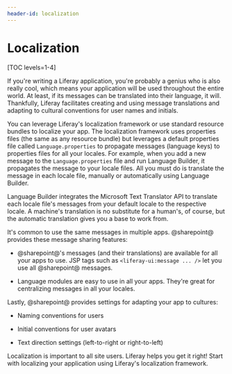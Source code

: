 ```yaml
---
header-id: localization
---
```


# Localization

[TOC levels=1-4]

If you're writing a Liferay application, you're probably a genius who is also
really cool, which means your application will be used throughout the entire
world. At least, if its messages can be translated into their language, it will.
Thankfully, Liferay facilitates creating and using message translations and
adapting to cultural conventions for user names and initials. 

You can leverage Liferay's localization framework or use standard resource
bundles to localize your app. The localization framework uses properties files
(the same as any resource bundle) but leverages a default properties file called
`Language.properties` to propagate messages (language keys) to properties files
for all your locales. For example, when you add a new message to the
`Language.properties` file and run Language Builder, it propagates the message
to your locale files. All you must do is translate the message in each locale
file, manually or automatically using Language Builder. 

Language Builder integrates the Microsoft Text Translator API to translate each
locale file's messages from your default locale to the respective locale. A
machine's translation is no substitute for a human's, of course, but the
automatic translation gives you a base to work from. 

It's common to use the same messages in multiple apps. @sharepoint@ provides these
message sharing features:

-   @sharepoint@'s messages (and their translations) are available for all your 
    apps to use. JSP tags such as `<liferay-ui:message ... />` let you use all
    @sharepoint@ messages. 

-   Language modules are easy to use in all your apps. They're great for 
    centralizing messages in all your locales. 

Lastly, @sharepoint@ provides settings for adapting your app to cultures:

-   Naming conventions for users

-   Initial conventions for user avatars 

-   Text direction settings (left-to-right or right-to-left)

Localization is important to all site users. Liferay helps you get it right!
Start with localizing your application using Liferay's localization framework. 

